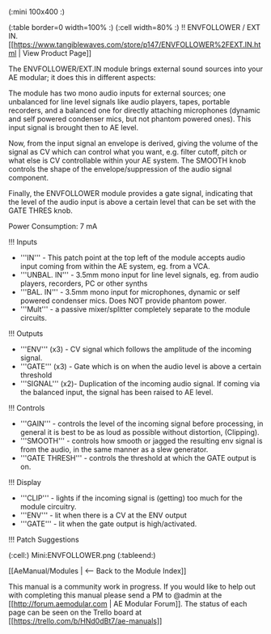 (:mini 100x400 :)

(:table border=0 width=100% :)
(:cell width=80% :) 
!! ENVFOLLOWER / EXT IN.
[[https://www.tangiblewaves.com/store/p147/ENVFOLLOWER%2FEXT.IN.html | View Product Page]]

The ENVFOLLOWER/EXT.IN module brings external sound sources into your AE modular; it does this in different aspects:

The module has two mono audio inputs for external sources; one unbalanced for line level signals like audio players, tapes, portable recorders, and a balanced one for directly attaching microphones (dynamic and self powered condenser mics, but not phantom powered ones). This input signal is brought then to AE level.

Now, from the input signal an envelope is derived, giving the volume of the signal as CV which can control what you want, e.g. filter cutoff, pitch or what else is CV controllable within your AE system. The SMOOTH knob controls the shape of the envelope/suppression of the audio signal component.

Finally, the ENVFOLLOWER module provides a gate signal, indicating that the level of the audio input is above a certain level that can be set with the GATE THRES knob.

Power Consumption: 7 mA

!!! Inputs

* '''IN''' - This patch point at the top left of the module accepts audio input coming from within the AE system, eg. from a VCA.
* '''UNBAL. IN''' - 3.5mm mono input for line level signals, eg. from audio players, recorders, PC or other synths
* '''BAL. IN''' - 3.5mm mono input for microphones, dynamic or self powered condenser mics. Does NOT provide phantom power.
* '''Mult''' - a passive mixer/splitter completely separate to the module circuits.

!!! Outputs

* '''ENV''' (x3) - CV signal which follows the amplitude of the incoming signal.
* '''GATE'''  (x3) - Gate which is on when the audio level is above a certain threshold
* '''SIGNAL''' (x2)- Duplication of the incoming audio signal. If coming via the balanced input, the signal has been raised to AE level.

!!! Controls

* '''GAIN''' - controls the level of the incoming signal before processing, in general it is best to be as loud as possible without distortion, (Clipping).
* '''SMOOTH''' - controls how smooth or jagged the resulting env signal is from the audio, in the same manner as a slew generator.
* '''GATE THRESH''' - controls the threshold at which the GATE output is on.


!!! Display

* '''CLIP''' - lights if the incoming signal is (getting) too much for the module circuitry.
* '''ENV''' - lit when there is a CV at the ENV output
* '''GATE''' - lit when the gate output is high/activated.

!!! Patch Suggestions

(:cell:) Mini:ENVFOLLOWER.png
(:tableend:)

[[AeManual/Modules | <-- Back to the Module Index]]

This manual is a community work in progress. If you would like to help out with completing this manual please send a PM to @admin at the [[http://forum.aemodular.com | AE Modular Forum]].  The status of each page can be seen on the Trello board at [[https://trello.com/b/HNd0dBt7/ae-manuals]]
